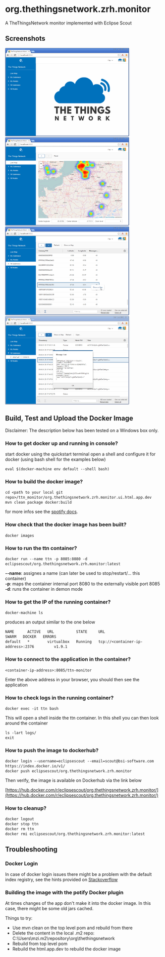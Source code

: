# org.thethingsnetwork.zrh.monitor
A TheThingsNetwork monitor implemented with Eclipse Scout

## Screenshots
<img src="https://github.com/BSI-Business-Systems-Integration-AG/org.thethingsnetwork.zrh.monitor/blob/master/screenshots/ttn_monitor_home.png" width="400" margin="20">
<img src="https://github.com/BSI-Business-Systems-Integration-AG/org.thethingsnetwork.zrh.monitor/blob/master/screenshots/ttn_monitor_livemap.png" width="400" margin="20">

<img src="https://github.com/BSI-Business-Systems-Integration-AG/org.thethingsnetwork.zrh.monitor/blob/master/screenshots/ttn_monitor_gateways.png" width="400">
<img src="https://github.com/BSI-Business-Systems-Integration-AG/org.thethingsnetwork.zrh.monitor/blob/master/screenshots/ttn_monitor_messages.png" width="400">

## Build, Test and Upload the Docker Image

Disclaimer: The description below has been tested on a Windows box only.

### How to get docker up and running in console?
start docker using the quickstart terminal
open a shell and configure it for docker (using bash shell for the examples below)

```
eval $(docker-machine env default --shell bash)
```

### How to build the docker image?
```
cd <path to your local git repo>/ttn_monitor/org.thethingsnetwork.zrh.monitor.ui.html.app.dev
mvn clean package docker:build
```

for more infos see the [spotify docs](https://github.com/spotify/docker-maven-plugin).

### How check that the docker image has been built?
```
docker images
```

### How to run the ttn container?
```
docker run --name ttn -p 8085:8080 -d eclipsescout/org.thethingsnetwork.zrh.monitor:latest
```
**--name**: assignes a name (can later be used to stop/restart/... this container) <br>
**-p**: maps the container internal port 8080 to the externally visible port 8085 <br>
**-d**: runs the container in demon mode

### How to get the IP of the running container?
```
docker-machine ls
```
produces an output similar to the one below
```
NAME      ACTIVE   URL          STATE     URL                               SWARM   DOCKER   ERRORS
default   *        virtualbox   Running   tcp://<container-ip-address>:2376         v1.9.1
```

### How to connect to the application in the container?
```
<container-ip-address>:8085/ttn-monitor
```
Enter the above address in your browser, you should then see the application

### How to check logs in the running container?
```
docker exec -it ttn bash
```
This will open a shell inside the ttn container. In this shell you can then look around the container
```
ls -lart logs/
exit
```

### How to push the image to dockerhub?
```
docker login --username=eclipsescout --email=scout@bsi-software.com https://index.docker.io/v1/
docker push eclipsescout/org.thethingsnetwork.zrh.monitor
```
Then verify, the image is available on Dockerhub via the link below

[https://hub.docker.com/r/eclipsescout/org.thethingsnetwork.zrh.monitor/](https://hub.docker.com/r/eclipsescout/org.thethingsnetwork.zrh.monitor/)

### How to cleanup?
```
docker logout
docker stop ttn
docker rm ttn
docker rmi eclipsescout/org.thethingsnetwork.zrh.monitor:latest
```

## Troubleshooting

### Docker Login
In case of docker login issues there might be a problem with the default index registry, see the hints provided on [Stackoverflow](http://stackoverflow.com/questions/33748919/why-does-docker-login-fail-in-docker-quickstart-terminal-but-work-from-within)

### Building the image with the potify Docker plugin
At times changes of the app don't make it into the docker image. In this case, there might be some old jars cached.

Things to try:
-	Use mvn clean on the top level pom and rebuild from there
-	Delete the content in the local .m2 repo:  C:\Users\mzi\.m2\repository\org\thethingsnetwork
-	Rebuild from top level pom
-	Rebuild the html.app.dev to rebuild the docker image

